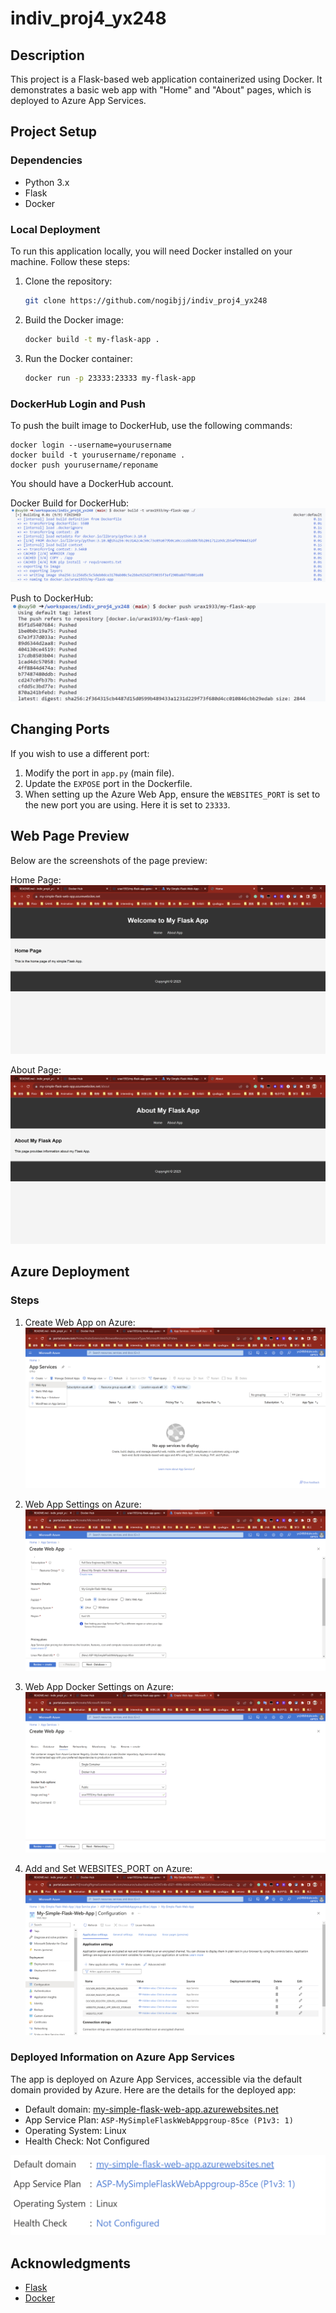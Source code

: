 # indiv_proj4_yx248

## Description
This project is a Flask-based web application containerized using Docker. It demonstrates a basic web app with "Home" and "About" pages, which is deployed to Azure App Services.

## Project Setup

### Dependencies
* Python 3.x
* Flask
* Docker

### Local Deployment
To run this application locally, you will need Docker installed on your machine. Follow these steps:

1. Clone the repository:
    ```bash
    git clone https://github.com/nogibjj/indiv_proj4_yx248
    ```

2. Build the Docker image:
    ```bash
    docker build -t my-flask-app .
    ```

3. Run the Docker container:
    ```bash
    docker run -p 23333:23333 my-flask-app
    ```

### DockerHub Login and Push
To push the built image to DockerHub, use the following commands:

    docker login --username=yourusername
    docker build -t yourusername/reponame .
    docker push yourusername/reponame

You should have a DockerHub account.

Docker Build for DockerHub:
![Docker Build](/images/build-for-dockerhub.png)

Push to DockerHub:
![Push to DockerHub](/images/push-docker.png)

## Changing Ports
If you wish to use a different port:

1. Modify the port in `app.py` (main file).
2. Update the `EXPOSE` port in the Dockerfile.
3. When setting up the Azure Web App, ensure the `WEBSITES_PORT` is set to the new port you are using. Here it is set to `23333`.

## Web Page Preview

Below are the screenshots of the page preview:

Home Page:
![Home Page](/images/home-page.png)

About Page:
![About Page](/images/about-page.png)

## Azure Deployment
### Steps
1. Create Web App on Azure:
![Create Web App](/images/create-web-app.png)

2. Web App Settings on Azure:
![Web App Settings](/images/create-web-app-setting.png)

3. Web App Docker Settings on Azure:
![Web App Docker Settings](/images/create-web-app-docker-setting.png)

4. Add and Set WEBSITES_PORT on Azure:
![Set WEBSITES_PORT](/images/set-websites_port.png)

### Deployed Information on Azure App Services
The app is deployed on Azure App Services, accessible via the default domain provided by Azure. Here are the details for the deployed app:

* Default domain: [my-simple-flask-web-app.azurewebsites.net](my-simple-flask-web-app.azurewebsites.net)
* App Service Plan: `ASP-MySimpleFlaskWebAppgroup-85ce (P1v3: 1)`
* Operating System: Linux
* Health Check: Not Configured

![Azure Public URL](/images/Azure-web-app-public-url.png)

## Acknowledgments
* [Flask](https://flask.palletsprojects.com/)
* [Docker](https://www.docker.com/)
